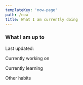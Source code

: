 ```yaml
---
templateKey: 'now-page'
path: /now
title: What I am currently doing
---
```


### What I am up to

Last updated:

Currently working on

Currently learning

Other habits
